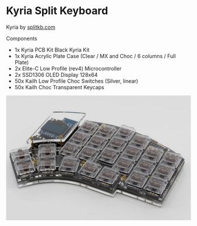 # Kyria Split Keyboard

Kyria by [splitkb.com](https://splitkb.com/)

Components

- 1x Kyria PCB Kit Black Kyria Kit
- 1x Kyria Acrylic Plate Case (Clear / MX and Choc / 6 columns / Full Plate)
- 2x Elite-C Low Profile (rev4) Microcontroller
- 2x SSD1306 OLED Display 128x64
- 50x Kailh Low Profile Choc Switches (Silver, linear)
- 50x Kailh Choc Transparent Keycaps

![kyria-split-keyboard](_keyboards_kyria-split-keyboard.png)
